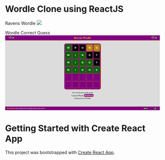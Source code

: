 # Wordle Clone using ReactJS

Ravens Wordle
<img src="/public/images/ravens_wordle.jpg">

Wordle Correct Guess
<img src="/public/images/wordle-correct-guess.jpg">

# Getting Started with Create React App

This project was bootstrapped with [Create React App](https://github.com/facebook/create-react-app).
